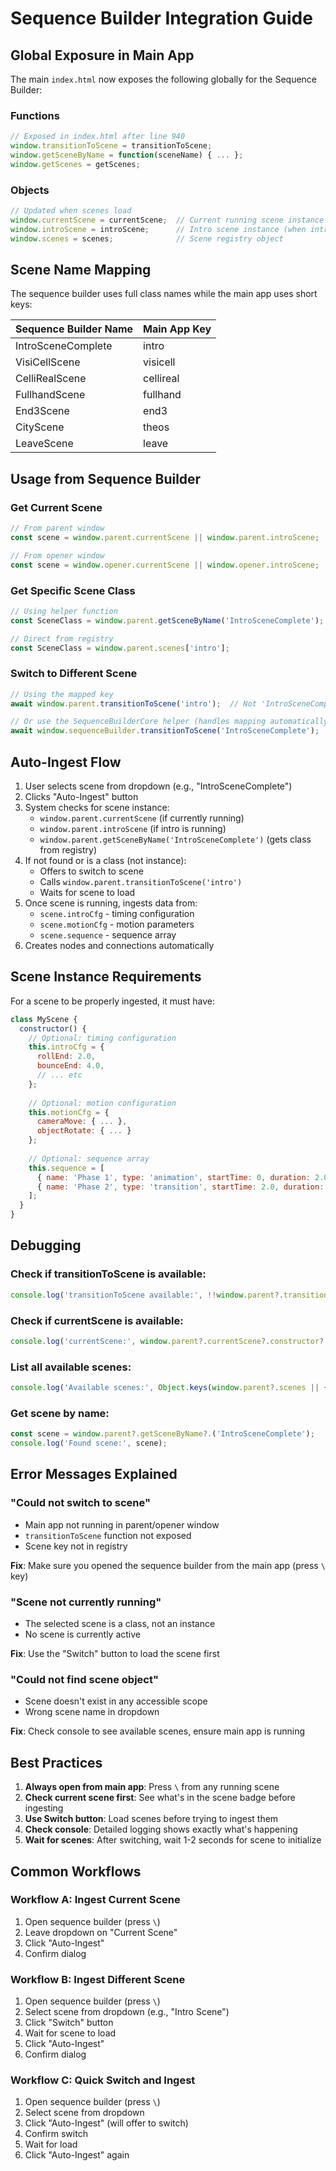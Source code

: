 # Sequence Builder Integration Guide

## Global Exposure in Main App

The main `index.html` now exposes the following globally for the Sequence Builder:

### Functions

```javascript
// Exposed in index.html after line 940
window.transitionToScene = transitionToScene;
window.getSceneByName = function(sceneName) { ... };
window.getScenes = getScenes;
```

### Objects

```javascript
// Updated when scenes load
window.currentScene = currentScene;  // Current running scene instance
window.introScene = introScene;      // Intro scene instance (when intro plays)
window.scenes = scenes;              // Scene registry object
```

## Scene Name Mapping

The sequence builder uses full class names while the main app uses short keys:

| Sequence Builder Name | Main App Key |
|----------------------|--------------|
| IntroSceneComplete   | intro        |
| VisiCellScene        | visicell     |
| CelliRealScene       | cellireal    |
| FullhandScene        | fullhand     |
| End3Scene            | end3         |
| CityScene            | theos        |
| LeaveScene           | leave        |

## Usage from Sequence Builder

### Get Current Scene
```javascript
// From parent window
const scene = window.parent.currentScene || window.parent.introScene;

// From opener window
const scene = window.opener.currentScene || window.opener.introScene;
```

### Get Specific Scene Class
```javascript
// Using helper function
const SceneClass = window.parent.getSceneByName('IntroSceneComplete');

// Direct from registry
const SceneClass = window.parent.scenes['intro'];
```

### Switch to Different Scene
```javascript
// Using the mapped key
await window.parent.transitionToScene('intro');  // Not 'IntroSceneComplete'

// Or use the SequenceBuilderCore helper (handles mapping automatically)
await window.sequenceBuilder.transitionToScene('IntroSceneComplete');
```

## Auto-Ingest Flow

1. User selects scene from dropdown (e.g., "IntroSceneComplete")
2. Clicks "Auto-Ingest" button
3. System checks for scene instance:
   - `window.parent.currentScene` (if currently running)
   - `window.parent.introScene` (if intro is running)
   - `window.parent.getSceneByName('IntroSceneComplete')` (gets class from registry)
4. If not found or is a class (not instance):
   - Offers to switch to scene
   - Calls `window.parent.transitionToScene('intro')`
   - Waits for scene to load
5. Once scene is running, ingests data from:
   - `scene.introCfg` - timing configuration
   - `scene.motionCfg` - motion parameters
   - `scene.sequence` - sequence array
6. Creates nodes and connections automatically

## Scene Instance Requirements

For a scene to be properly ingested, it must have:

```javascript
class MyScene {
  constructor() {
    // Optional: timing configuration
    this.introCfg = {
      rollEnd: 2.0,
      bounceEnd: 4.0,
      // ... etc
    };
    
    // Optional: motion configuration
    this.motionCfg = {
      cameraMove: { ... },
      objectRotate: { ... }
    };
    
    // Optional: sequence array
    this.sequence = [
      { name: 'Phase 1', type: 'animation', startTime: 0, duration: 2.0 },
      { name: 'Phase 2', type: 'transition', startTime: 2.0, duration: 1.5 }
    ];
  }
}
```

## Debugging

### Check if transitionToScene is available:
```javascript
console.log('transitionToScene available:', !!window.parent?.transitionToScene);
```

### Check if currentScene is available:
```javascript
console.log('currentScene:', window.parent?.currentScene?.constructor?.name);
```

### List all available scenes:
```javascript
console.log('Available scenes:', Object.keys(window.parent?.scenes || {}));
```

### Get scene by name:
```javascript
const scene = window.parent?.getSceneByName?.('IntroSceneComplete');
console.log('Found scene:', scene);
```

## Error Messages Explained

### "Could not switch to scene"
- Main app not running in parent/opener window
- `transitionToScene` function not exposed
- Scene key not in registry

**Fix**: Make sure you opened the sequence builder from the main app (press `\` key)

### "Scene not currently running"
- The selected scene is a class, not an instance
- No scene is currently active

**Fix**: Use the "Switch" button to load the scene first

### "Could not find scene object"
- Scene doesn't exist in any accessible scope
- Wrong scene name in dropdown

**Fix**: Check console to see available scenes, ensure main app is running

## Best Practices

1. **Always open from main app**: Press `\` from any running scene
2. **Check current scene first**: See what's in the scene badge before ingesting
3. **Use Switch button**: Load scenes before trying to ingest them
4. **Check console**: Detailed logging shows exactly what's happening
5. **Wait for scenes**: After switching, wait 1-2 seconds for scene to initialize

## Common Workflows

### Workflow A: Ingest Current Scene
1. Open sequence builder (press `\`)
2. Leave dropdown on "Current Scene"
3. Click "Auto-Ingest"
4. Confirm dialog

### Workflow B: Ingest Different Scene
1. Open sequence builder (press `\`)
2. Select scene from dropdown (e.g., "Intro Scene")
3. Click "Switch" button
4. Wait for scene to load
5. Click "Auto-Ingest"
6. Confirm dialog

### Workflow C: Quick Switch and Ingest
1. Open sequence builder (press `\`)
2. Select scene from dropdown
3. Click "Auto-Ingest" (will offer to switch)
4. Confirm switch
5. Wait for load
6. Click "Auto-Ingest" again

